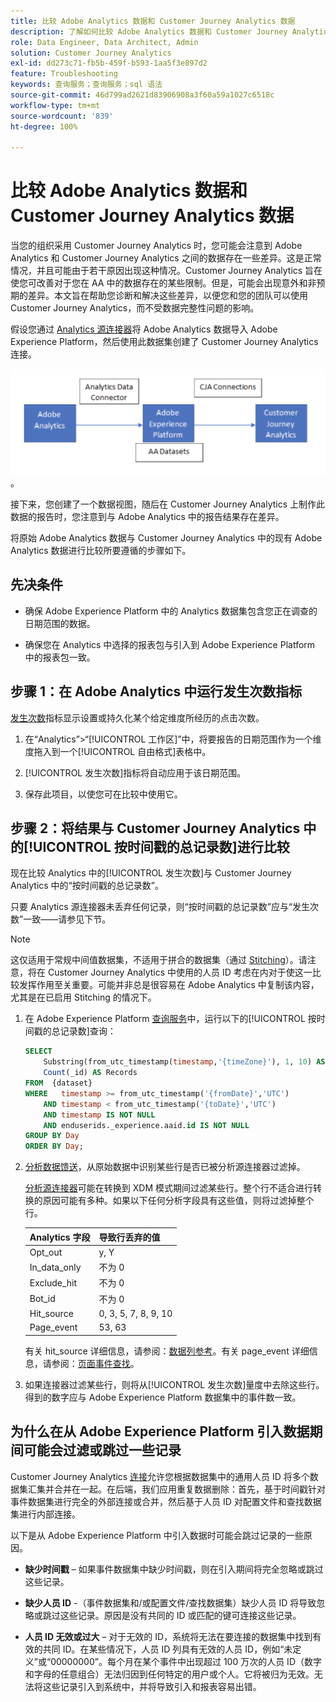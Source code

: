 ```yaml
---
title: 比较 Adobe Analytics 数据和 Customer Journey Analytics 数据
description: 了解如何比较 Adobe Analytics 数据和 Customer Journey Analytics 中的数据
role: Data Engineer, Data Architect, Admin
solution: Customer Journey Analytics
exl-id: dd273c71-fb5b-459f-b593-1aa5f3e897d2
feature: Troubleshooting
keywords: 查询服务；查询服务；sql 语法
source-git-commit: 46d799ad2621d83906908a3f60a59a1027c6518c
workflow-type: tm+mt
source-wordcount: '839'
ht-degree: 100%

---
```


# 比较 Adobe Analytics 数据和 Customer Journey Analytics 数据

当您的组织采用 Customer Journey Analytics 时，您可能会注意到 Adobe Analytics 和 Customer Journey Analytics 之间的数据存在一些差异。这是正常情况，并且可能由于若干原因出现这种情况。Customer Journey Analytics 旨在使您可改善对于您在 AA 中的数据存在的某些限制。但是，可能会出现意外和非预期的差异。本文旨在帮助您诊断和解决这些差异，以便您和您的团队可以使用 Customer Journey Analytics，而不受数据完整性问题的影响。

假设您通过 [Analytics 源连接器](https://experienceleague.adobe.com/docs/experience-platform/sources/ui-tutorials/create/adobe-applications/analytics.html?lang=zh-Hans)将 Adobe Analytics 数据导入 Adobe Experience Platform，然后使用此数据集创建了 Customer Journey Analytics 连接。

![数据从 Adobe Analytics 通过数据连接器流向 Adobe Experience Platform，然后使用 CJA 连接流向 Customer Journey Analytics](assets/compare.png)。

接下来，您创建了一个数据视图，随后在 Customer Journey Analytics 上制作此数据的报告时，您注意到与 Adobe Analytics 中的报告结果存在差异。

将原始 Adobe Analytics 数据与 Customer Journey Analytics 中的现有 Adobe Analytics 数据进行比较所要遵循的步骤如下。

## 先决条件

* 确保 Adobe Experience Platform 中的 Analytics 数据集包含您正在调查的日期范围的数据。

* 确保您在 Analytics 中选择的报表包与引入到 Adobe Experience Platform 中的报表包一致。

## 步骤 1：在 Adobe Analytics 中运行发生次数指标

[发生次数](https://experienceleague.adobe.com/docs/analytics/components/metrics/occurrences.html)指标显示设置或持久化某个给定维度所经历的点击次数。

1. 在“Analytics”>“[!UICONTROL 工作区]”中，将要报告的日期范围作为一个维度拖入到一个[!UICONTROL 自由格式]表格中。

1. [!UICONTROL 发生次数]指标将自动应用于该日期范围。

1. 保存此项目，以使您可在比较中使用它。

## 步骤 2：将结果与 Customer Journey Analytics 中的[!UICONTROL 按时间戳的总记录数]进行比较

现在比较 Analytics 中的[!UICONTROL 发生次数]与 Customer Journey Analytics 中的“按时间戳的总记录数”。

只要 Analytics 源连接器未丢弃任何记录，则“按时间戳的总记录数”应与“发生次数”一致——请参见下节。

>[!NOTE]
>
>这仅适用于常规中间值数据集，不适用于拼合的数据集（通过 [Stitching](/help/stitching/overview.md)）。请注意，将在 Customer Journey Analytics 中使用的人员 ID 考虑在内对于使这一比较发挥作用至关重要。可能并非总是很容易在 Adobe Analytics 中复制该内容，尤其是在已启用 Stitching 的情况下。

1. 在 Adobe Experience Platform [查询服务](https://experienceleague.adobe.com/docs/experience-platform/query/best-practices/adobe-analytics.html)中，运行以下的[!UICONTROL 按时间戳的总记录数]查询：

   ```sql
   SELECT
       Substring(from_utc_timestamp(timestamp,'{timeZone}'), 1, 10) AS Day,
       Count(_id) AS Records 
   FROM  {dataset}
   WHERE   timestamp >= from_utc_timestamp('{fromDate}','UTC')
       AND timestamp < from_utc_timestamp('{toDate}','UTC')
       AND timestamp IS NOT NULL
       AND enduserids._experience.aaid.id IS NOT NULL
   GROUP BY Day
   ORDER BY Day; 
   ```

1. [分析数据馈送](https://experienceleague.adobe.com/docs/analytics/export/analytics-data-feed/data-feed-contents/datafeeds-reference.html)，从原始数据中识别某些行是否已被分析源连接器过滤掉。

   [分析源连接器](https://experienceleague.adobe.com/docs/experience-platform/sources/ui-tutorials/create/adobe-applications/analytics.html)可能在转换到 XDM 模式期间过滤某些行。整个行不适合进行转换的原因可能有多种。如果以下任何分析字段具有这些值，则将过滤掉整个行。

   | Analytics 字段 | 导致行丢弃的值 |
   | --- | --- |
   | Opt_out | y, Y |
   | In_data_only | 不为 0 |
   | Exclude_hit | 不为 0 |
   | Bot_id | 不为 0 |
   | Hit_source | 0, 3, 5, 7, 8, 9, 10 |
   | Page_event | 53, 63 |

   有关 hit\_source 详细信息，请参阅：[数据列参考](https://experienceleague.adobe.com/docs/analytics/export/analytics-data-feed/data-feed-contents/datafeeds-reference.html)。有关 page\_event 详细信息，请参阅：[页面事件查找](https://experienceleague.adobe.com/docs/analytics/export/analytics-data-feed/data-feed-contents/datafeeds-page-event.html)。

1. 如果连接器过滤某些行，则将从[!UICONTROL 发生次数]量度中去除这些行。得到的数字应与 Adobe Experience Platform 数据集中的事件数一致。

## 为什么在从 Adobe Experience Platform 引入数据期间可能会过滤或跳过一些记录

Customer Journey Analytics [连接](/help/connections/create-connection.md)允许您根据数据集中的通用人员 ID 将多个数据集汇集并合并在一起。在后端，我们应用重复数据删除：首先，基于时间戳针对事件数据集进行完全的外部连接或合并，然后基于人员 ID 对配置文件和查找数据集进行内部连接。

以下是从 Adobe Experience Platform 中引入数据时可能会跳过记录的一些原因。

* **缺少时间戳** – 如果事件数据集中缺少时间戳，则在引入期间将完全忽略或跳过这些记录。

* **缺少人员 ID** -（事件数据集和/或配置文件/查找数据集）缺少人员 ID 将导致忽略或跳过这些记录。原因是没有共同的 ID 或匹配的键可连接这些记录。

* **人员 ID 无效或过大** – 对于无效的 ID，系统将无法在要连接的数据集中找到有效的共同 ID。在某些情况下，人员 ID 列具有无效的人员 ID，例如“未定义”或“00000000”。每个月在某个事件中出现超过 100 万次的人员 ID（数字和字母的任意组合）无法归因到任何特定的用户或个人。它将被归为无效。无法将这些记录引入到系统中，并将导致引入和报表容易出错。
